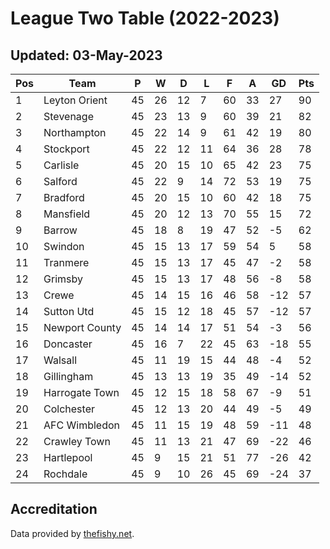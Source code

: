 # League Two Table (2022-2023)
## Updated: 03-May-2023

| Pos | Team | P | W | D | L | F | A | GD | Pts |
| --- | --- | --- | --- | --- | --- | --- | --- | --- | --- |
| 1 | Leyton Orient | 45 | 26 | 12 | 7 | 60 | 33 | 27 | 90 |
| 2 | Stevenage | 45 | 23 | 13 | 9 | 60 | 39 | 21 | 82 |
| 3 | Northampton | 45 | 22 | 14 | 9 | 61 | 42 | 19 | 80 |
| 4 | Stockport | 45 | 22 | 12 | 11 | 64 | 36 | 28 | 78 |
| 5 | Carlisle | 45 | 20 | 15 | 10 | 65 | 42 | 23 | 75 |
| 6 | Salford | 45 | 22 | 9 | 14 | 72 | 53 | 19 | 75 |
| 7 | Bradford | 45 | 20 | 15 | 10 | 60 | 42 | 18 | 75 |
| 8 | Mansfield | 45 | 20 | 12 | 13 | 70 | 55 | 15 | 72 |
| 9 | Barrow | 45 | 18 | 8 | 19 | 47 | 52 | -5 | 62 |
| 10 | Swindon | 45 | 15 | 13 | 17 | 59 | 54 | 5 | 58 |
| 11 | Tranmere | 45 | 15 | 13 | 17 | 45 | 47 | -2 | 58 |
| 12 | Grimsby | 45 | 15 | 13 | 17 | 48 | 56 | -8 | 58 |
| 13 | Crewe | 45 | 14 | 15 | 16 | 46 | 58 | -12 | 57 |
| 14 | Sutton Utd | 45 | 15 | 12 | 18 | 45 | 57 | -12 | 57 |
| 15 | Newport County | 45 | 14 | 14 | 17 | 51 | 54 | -3 | 56 |
| 16 | Doncaster | 45 | 16 | 7 | 22 | 45 | 63 | -18 | 55 |
| 17 | Walsall | 45 | 11 | 19 | 15 | 44 | 48 | -4 | 52 |
| 18 | Gillingham | 45 | 13 | 13 | 19 | 35 | 49 | -14 | 52 |
| 19 | Harrogate Town | 45 | 12 | 15 | 18 | 58 | 67 | -9 | 51 |
| 20 | Colchester | 45 | 12 | 13 | 20 | 44 | 49 | -5 | 49 |
| 21 | AFC Wimbledon | 45 | 11 | 15 | 19 | 48 | 59 | -11 | 48 |
| 22 | Crawley Town | 45 | 11 | 13 | 21 | 47 | 69 | -22 | 46 |
| 23 | Hartlepool | 45 | 9 | 15 | 21 | 51 | 77 | -26 | 42 |
| 24 | Rochdale | 45 | 9 | 10 | 26 | 45 | 69 | -24 | 37 |

## Accreditation 

Data provided by [thefishy.net](https://www.thefishy.net/).